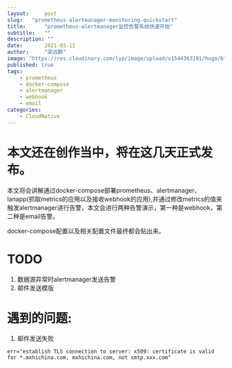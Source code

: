 ```yaml
---
layout:     post 
slug:   "prometheus-alertmanager-monitoring-quickstart"
title:      "prometheus-alertmanager监控告警系统快速开始"
subtitle:   ""
description: ""
date:       2021-03-11
author:     "梁远鹏"
image: "https://res.cloudinary.com/lyp/image/upload/v1544363191/hugo/blog.github.io/743a4e9227e1f14cb24a1eb6db29e183.jpg"
published: true
tags:
    - prometheus
    - docker-compose
    - alertmanager
    - webhook
    - email
categories: 
    - CloudNative
---
```


# 本文还在创作当中，将在这几天正式发布。  

本文将会讲解通过docker-compose部署prometheus、alertmanager、lanapp(抓取metrics的应用以及接收webhook的应用),并通过修改metrics的值来触发alertmanager进行告警，本文会进行两种告警演示，第一种是webhook，第二种是email告警。  

docker-compose配置以及相关配置文件最终都会贴出来。

# TODO  
1. 数据源异常时alertmanager发送告警  
2. 邮件发送模版

# 遇到的问题: 

1. 邮件发送失败  

```
err="establish TLS connection to server: x509: certificate is valid for *.mxhichina.com, mxhichina.com, not smtp.xxx.com"
```
